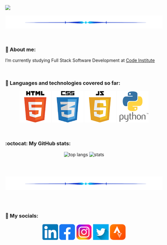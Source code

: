 [![](/assets/project_images/logo.gif)](https://github.com/Inc21)

<p align="center">
  <img src="assets\project_images\line.png">
</p>

<br>

### 🌱 About me:
I’m currently studying Full Stack Software Development at [Code Institute](https://codeinstitute.net/ie/) 

<br>

### :book: Languages and technologies covered so far:

<p align="center">
  <img src="assets\project_images\html5_small.png" alt="HTML 5">
  <img src="assets\project_images\css3_small.png" alt="CSS 3">
  <img src="assets\project_images\JavaScript5_small.png" alt="JavaScript 5">
  <img src="assets\project_images\Python_small.png" alt="Python">
</p>

<br>

### :octocat: My GitHub stats:
<p align="center">
  <img width="" height="200" src="https://github-readme-stats.vercel.app/api/top-langs/?username=Inc21&layout=compact" alt="top langs">
   <img width="" height="200" src="https://github-readme-stats.vercel.app/api?username=Inc21&show_icons=true&theme=transparent"  alt="stats">
</p>

<br>
<br>

<p align="center">
  <img src="assets\project_images\line.png">
</p>

<br>
<br>

### :envelope_with_arrow: My socials:
<div align="center"> 
  <a href="https://www.linkedin.com/in/indrek-mannik-038770259/"><img src="assets\project_images\in_logo.png"></a>
  <a href="https://www.facebook.com/ind.rek.5"><img src="assets\project_images\fb_logo.png"></a>
  <a href="https://www.instagram.com/intc21/"><img src="assets\project_images\instagram_logo.png"></a>
  <a href="https://twitter.com/intc21"><img src="assets\project_images\twitter_logo.jpeg"></a>
  <a href="https://www.strava.com/athletes/2362084/"><img src="assets\project_images\strava_logo.png"></a>

 


<!--
Here are some ideas to get you started:

- 🔭 I’m currently working on ...

- 👯 I’m looking to collaborate on ...
- 🤔 I’m looking for help with ...
- 💬 Ask me about ...
- 📫 How to reach me: ...
- 😄 Pronouns: ...
- ⚡ Fun fact: ...
- 📫 

-->
